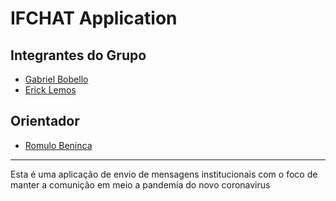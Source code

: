 # IFCHAT  Application

## Integrantes do Grupo
- [Gabriel Bobello](https://github.com/GBobello)
- [Erick Lemos](https://github.com/ErickCardozo)

## Orientador
- [Romulo Beninca](https://github.com/rbeninca)
____________________________________________________________________________________

Esta é uma aplicação de envio de mensagens institucionais com o foco de manter a comunição
em meio a pandemia do novo coronavirus
